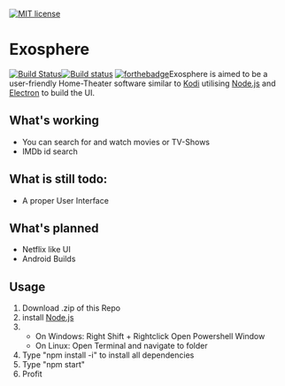[![MIT license](https://img.shields.io/badge/License-MIT-blue.svg)](https://lbesson.mit-license.org/)
#                                                       Exosphere
[![Build Status](https://travis-ci.org/sineflex/Exosphere.svg?branch=master)](https://travis-ci.org/sineflex/Exosphere)[![Build status](https://ci.appveyor.com/api/projects/status/466ymwhxwwaih6bj?svg=true)](https://ci.appveyor.com/project/sineflex/exosphere)
[![forthebadge](https://forthebadge.com/images/badges/built-with-love.svg)](https://forthebadge.com)Exosphere is aimed to be a user-friendly Home-Theater software similar to <a href="https://github.com/xbmc/xbmc">Kodi</a>
utilising <a href="https://nodejs.org/en/">Node.js</a> and <a href="https://electronjs.org">Electron</a> to build the UI.

## What's working
- You can search for and watch movies or TV-Shows
- IMDb id search 
## What is still todo:
- A proper User Interface
## What's planned
- Netflix like UI
- Android Builds
## Usage
1. Download .zip of this Repo
2. install <a href="https://nodejs.org/en/download/">Node.js</a>
3. 
     - On Windows: Right Shift + Rightclick Open Powershell Window
      - On Linux: Open Terminal and navigate to folder
4. Type "npm install -i" to install all dependencies
5. Type "npm start"
6. Profit
